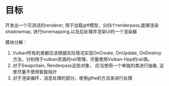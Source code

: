 # 目标
开发出一个可测试的renderer, 用于加载gltf模型，分四个renderpass,能够渲染shadowmap, 进行tonemapping,以及后处理并渲染UI的一个渲染器

模块分解：
1. Vulkan所有的类都应该根据实际情况实现OnCreate, OnUpdate, OnDestroy方法，分别用于vulkan资源的raii管理，尽量使用Vulkan-Hpp的raii类。
2. 对于Swapchain, Renderpass这些对象， 应当使用一个单独的类进行抽象, 这里尽量不使用智能指针
3. 对于渲染循环，消息处理的部分，使用glfw的方法来进行处理





